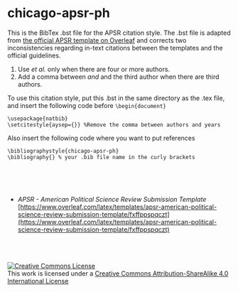 # chicago-apsr-ph

This is the BibTex .bst file for the APSR citation style. The .bst file is adapted from [the official APSR template on Overleaf](https://www.overleaf.com/latex/templates/apsr-american-political-science-review-submission-template/fxffppspqczt) and corrects two inconsistencies regarding in-text citations between the templates and the official guidelines.

1. Use *et al.* only when there are four or more authors.
2. Add a comma between *and* and the third author when there are third authors.

To use this citation style, put this .bst in the same directory as the .tex file, and insert the following code before `\begin{document}`
```
\usepackage{natbib}
\setcitestyle{aysep={}} %Remove the comma between authors and years
```

Also insert the following code where you want to put references
```
\bibliographystyle{chicago-apsr-ph}
\bibliography{} % your .bib file name in the curly brackets

```
<br/>
<br/>
<br/>

* *APSR - American Political Science Review Submission Template* [https://www.overleaf.com/latex/templates/apsr-american-political-science-review-submission-template/fxffppspqczt](https://www.overleaf.com/latex/templates/apsr-american-political-science-review-submission-template/fxffppspqczt)
<br/>
<br/>  
<br/>
<a rel="license" href="http://creativecommons.org/licenses/by-sa/4.0/"><img alt="Creative Commons License" style="border-width:0" src="https://i.creativecommons.org/l/by-sa/4.0/88x31.png" /></a><br />This work is licensed under a <a rel="license" href="http://creativecommons.org/licenses/by-sa/4.0/">Creative Commons Attribution-ShareAlike 4.0 International License</a>
